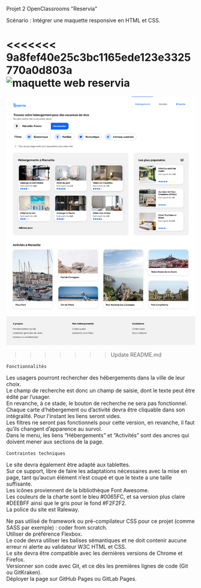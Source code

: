 Projet 2 OpenClassrooms "Reservia"

Scénario :
Intégrer une maquette responsive en HTML et CSS.

<<<<<<< 9a8fef40e25c3bc1165ede123e3325770a0d803a
![maquette web reservia](./imgages/desktop.png)
=======
<img src="./images/Desktop.png">

>>>>>>> Update README.md


    Fonctionnalités
Les usagers pourront rechercher des hébergements dans la ville de leur choix.<br>
Le champ de recherche est donc un champ de saisie, dont le texte peut être édité par l’usager.<br>
En revanche, à ce stade, le bouton de recherche ne sera pas fonctionnel.<br>
Chaque carte d’hébergement ou d’activité devra être cliquable dans son intégralité. Pour l’instant les liens seront vides.<br>
Les filtres ne seront pas fonctionnels pour cette version, en revanche, il faut qu’ils changent d’apparence au survol.<br>
Dans le menu, les liens “Hébergements” et “Activités” sont des ancres qui doivent mener aux sections de la page.<br>
 

    Contraintes techniques
Le site devra également être adapté aux tablettes.<br>
Sur ce support, libre de faire les adaptations nécessaires avec la mise en page, tant qu’aucun élément n’est coupé et que le texte a une taille suffisante.<br>
Les icônes proviennent de la bibliothèque Font Awesome.<br>
Les couleurs de la charte sont le bleu #0065FC, et sa version plus claire #DEEBFF ainsi que le gris pour le fond #F2F2F2.<br>
La police du site est Raleway.<br>

Ne pas utilisé de framework ou pré-compilateur CSS pour ce projet (comme SASS par exemple) : coder from scratch.<br>
Utiliser de préférence Flexbox.<br>
Le code devra utiliser les balises sémantiques et ne doit contenir aucune erreur ni alerte au validateur W3C HTML et CSS.<br>
Le site devra être compatible avec les dernières versions de Chrome et Firefox.<br>
Versionner son code avec Git, et ce dès les premières lignes de code (Git ou GitKraken).<br>
Déployer la page sur GitHub Pages ou GitLab Pages.
